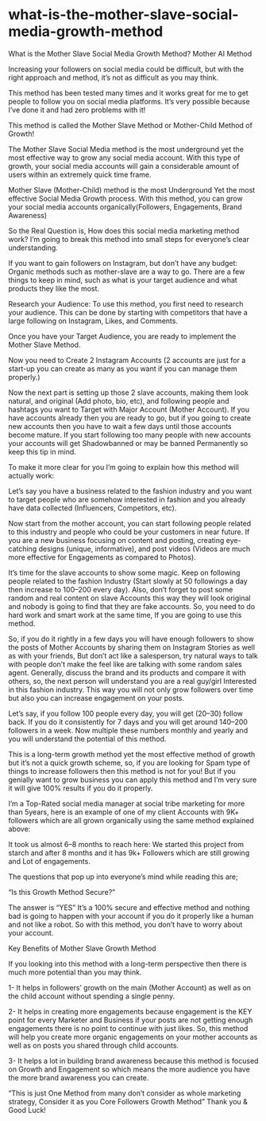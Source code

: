 # what-is-the-mother-slave-social-media-growth-method
What is the Mother Slave Social Media Growth Method? Mother AI Method

Increasing your followers on social media could be difficult, but with the right approach and method, it’s not as difficult as you may think.

This method has been tested many times and it works great for me to get people to follow you on social media platforms. It’s very possible because I’ve done it and had zero problems with it!

This method is called the Mother Slave Method or Mother-Child Method of Growth!

The Mother Slave Social Media method is the most underground yet the most effective way to grow any social media account. With this type of growth, your social media accounts will gain a considerable amount of users within an extremely quick time frame.

Mother Slave (Mother-Child) method is the most Underground Yet the most effective Social Media Growth process. With this method, you can grow your social media accounts organically(Followers, Engagements, Brand Awareness)

So the Real Question is, How does this social media marketing method work? I’m going to break this method into small steps for everyone’s clear understanding.

If you want to gain followers on Instagram, but don’t have any budget: Organic methods such as mother-slave are a way to go. There are a few things to keep in mind, such as what is your target audience and what products they like the most.

Research your Audience:
To use this method, you first need to research your audience. This can be done by starting with competitors that have a large following on Instagram, Likes, and Comments.

Once you have your Target Audience, you are ready to implement the Mother Slave Method.

Now you need to Create 2 Instagram Accounts (2 accounts are just for a start-up you can create as many as you want if you can manage them properly.)

Now the next part is setting up those 2 slave accounts, making them look natural, and original (Add photo, bio, etc), and following people and hashtags you want to Target with Major Account (Mother Account). If you have accounts already then you are ready to go, but if you going to create new accounts then you have to wait a few days until those accounts become mature. If you start following too many people with new accounts your accounts will get Shadowbanned or may be banned Permanently so keep this tip in mind.

To make it more clear for you I’m going to explain how this method will actually work:

Let’s say you have a business related to the fashion industry and you want to target people who are somehow interested in fashion and you already have data collected (Influencers, Competitors, etc).

Now start from the mother account, you can start following people related to this industry and people who could be your customers in near future. If you are a new business focusing on content and posting, creating eye-catching designs (unique, informative), and post videos (Videos are much more effective for Engagements as compared to Photos).

It’s time for the slave accounts to show some magic. Keep on following people related to the fashion Industry (Start slowly at 50 followings a day then increase to 100–200 every day). Also, don’t forget to post some random and real content on slave Accounts this way they will look original and nobody is going to find that they are fake accounts. So, you need to do hard work and smart work at the same time, If you are going to use this method.

So, if you do it rightly in a few days you will have enough followers to show the posts of Mother Accounts by sharing them on Instagram Stories as well as with your friends, But don’t act like a salesperson, try natural ways to talk with people don’t make the feel like are talking with some random sales agent. Generally, discuss the brand and its products and compare it with others, so, the next person will understand you are a real guy/girl Interested in this fashion industry. This way you will not only grow followers over time but also you can increase engagement on your posts.

Let’s say, if you follow 100 people every day, you will get (20–30) follow back. If you do it consistently for 7 days and you will get around 140–200 followers in a week. Now multiple these numbers monthly and yearly and you will understand the potential of this method.

This is a long-term growth method yet the most effective method of growth but it’s not a quick growth scheme, so, if you are looking for Spam type of things to increase followers then this method is not for you! But if you genially want to grow business you can apply this method and I’m very sure it will give 100% results if you do it properly.

I’m a Top-Rated social media manager at social tribe marketing for more than 5years, here is an example of one of my client Accounts with 9K+ followers which are all grown organically using the same method explained above:

It took us almost 6–8 months to reach here: We started this project from starch and after 8 months and it has 9k+ Followers which are still growing and Lot of engagements.

The questions that pop up into everyone’s mind while reading this are;

“Is this Growth Method Secure?”

The answer is “YES” It’s a 100% secure and effective method and nothing bad is going to happen with your account if you do it properly like a human and not like a robot. So with this method, you don’t have to worry about your account.

Key Benefits of Mother Slave Growth Method

If you looking into this method with a long-term perspective then there is much more potential than you may think.

1- It helps in followers’ growth on the main (Mother Account) as well as on the child account without spending a single penny.

2- It helps in creating more engagements because engagement is the KEY point for every Marketer and Business if your posts are not getting enough engagements there is no point to continue with just likes. So, this method will help you create more organic engagements on your mother accounts as well as on posts you shared through child accounts.

3- It helps a lot in building brand awareness because this method is focused on Growth and Engagement so which means the more audience you have the more brand awareness you can create.

“This is just One Method from many don’t consider as whole marketing strategy, Consider it as you Core Followers Growth Method”
Thank you & Good Luck!

